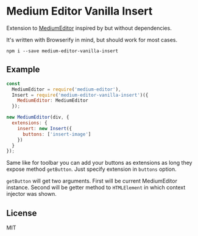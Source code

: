 # Medium Editor Vanilla Insert

Extension to [MediumEditor](https://github.com/yabwe/medium-editor) inspired by [](http://linkesch.com/medium-editor-insert-plugin/) but without dependencies.

It's written with Browserify in mind, but should work for most cases.

`npm i --save medium-editor-vanilla-insert`

## Example

```javascript
const
  MediumEditor = require('medium-editor'),
  Insert = require('medium-editor-vanilla-insert')({
    MediumEditor: MediumEditor
  });

new MediumEditor(div, {
  extensions: {
    insert: new Insert({
      buttons: ['insert-image']
    })
  }
});
```

Same like for toolbar you can add your buttons as extensions as long they expose method `getButton`. Just specify extension in `buttons` option.

`getButton` will get two arguments. First will be current MediumEditor instance. Second will be getter method to `HTMLElement` in which context injector was shown.

## License

MIT
